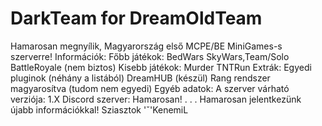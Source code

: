 # DarkTeam for DreamOldTeam
Hamarosan megnyílik, Magyarország első MCPE/BE MiniGames-s szerverre!
Információk:
Főbb játékok:
BedWars
SkyWars,Team/Solo
BattleRoyale (nem biztos)
Kisebb játékok:
Murder
TNTRun
Extrák:
Egyedi pluginok
(néhány a listából)
DreamHUB (készül)
Rang rendszer magyarosítva (tudom nem egyedi)
Egyéb adatok:
A szerver várható verziója: 1.X
Discord szerver: Hamarosan!
.
.
.
Hamarosan jelentkezünk újabb információkkal!
Sziasztok 'ˇ'KenemiL
